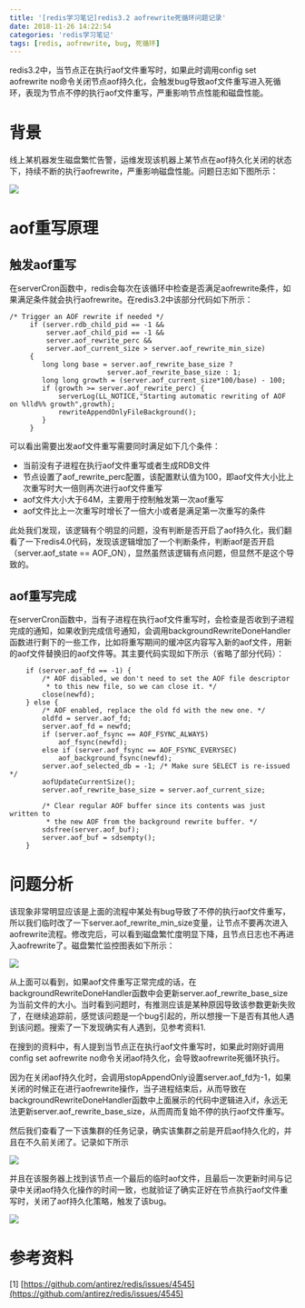 ```yaml
---
title: '[redis学习笔记]redis3.2 aofrewrite死循环问题记录'
date: 2018-11-26 14:22:54
categories: 'redis学习笔记'
tags: [redis, aofrewrite, bug, 死循环]
---
```

redis3.2中，当节点正在执行aof文件重写时，如果此时调用config set aofrewrite no命令关闭节点aof持久化，会触发bug导致aof文件重写进入死循环，表现为节点不停的执行aof文件重写，严重影响节点性能和磁盘性能。

<!--more-->

# 背景
线上某机器发生磁盘繁忙告警，运维发现该机器上某节点在aof持久化关闭的状态下，持续不断的执行aofrewrite，严重影响磁盘性能。问题日志如下图所示：

![](https://i.imgur.com/JArBs0J.png)

# aof重写原理
## 触发aof重写
在serverCron函数中，redis会每次在该循环中检查是否满足aofrewrite条件，如果满足条件就会执行aofrewrite。在redis3.2中该部分代码如下所示：

	/* Trigger an AOF rewrite if needed */
         if (server.rdb_child_pid == -1 &&
             server.aof_child_pid == -1 &&
             server.aof_rewrite_perc &&
             server.aof_current_size > server.aof_rewrite_min_size)
         {
            long long base = server.aof_rewrite_base_size ?
                            server.aof_rewrite_base_size : 1;
            long long growth = (server.aof_current_size*100/base) - 100;
            if (growth >= server.aof_rewrite_perc) {
                serverLog(LL_NOTICE,"Starting automatic rewriting of AOF on %lld%% growth",growth);
                rewriteAppendOnlyFileBackground();
            }
         }

可以看出需要出发aof文件重写需要同时满足如下几个条件：

* 当前没有子进程在执行aof文件重写或者生成RDB文件
* 节点设置了aof_rewrite_perc配置，该配置默认值为100，即aof文件大小比上次重写时大一倍则再次进行aof文件重写
* aof文件大小大于64M，主要用于控制触发第一次aof重写
* aof文件比上一次重写时增长了一倍大小或者是满足第一次重写的条件

此处我们发现，该逻辑有个明显的问题，没有判断是否开启了aof持久化，我们翻看了一下redis4.0代码，发现该逻辑增加了一个判断条件，判断aof是否开启（server.aof_state == AOF_ON），显然虽然该逻辑有点问题，但显然不是这个导致的。

## aof重写完成
在serverCron函数中，当有子进程在执行aof文件重写时，会检查是否收到子进程完成的通知，如果收到完成信号通知，会调用backgroundRewriteDoneHandler函数进行剩下的一些工作，比如将重写期间的缓冲区内容写入新的aof文件，用新的aof文件替换旧的aof文件等。其主要代码实现如下所示（省略了部分代码）：

		if (server.aof_fd == -1) {
            /* AOF disabled, we don't need to set the AOF file descriptor
             * to this new file, so we can close it. */
            close(newfd);
        } else {
            /* AOF enabled, replace the old fd with the new one. */
            oldfd = server.aof_fd;
            server.aof_fd = newfd;
            if (server.aof_fsync == AOF_FSYNC_ALWAYS)
                aof_fsync(newfd);
            else if (server.aof_fsync == AOF_FSYNC_EVERYSEC)
                aof_background_fsync(newfd);
            server.aof_selected_db = -1; /* Make sure SELECT is re-issued */
            aofUpdateCurrentSize();
            server.aof_rewrite_base_size = server.aof_current_size;

            /* Clear regular AOF buffer since its contents was just written to
             * the new AOF from the background rewrite buffer. */
            sdsfree(server.aof_buf);
            server.aof_buf = sdsempty();
        }

# 问题分析
该现象非常明显应该是上面的流程中某处有bug导致了不停的执行aof文件重写，所以我们临时改了一下server.aof_rewrite_min_size变量，让节点不要再次进入aofrewrite流程。修改完后，可以看到磁盘繁忙度明显下降，且节点日志也不再进入aofrewrite了。磁盘繁忙监控图表如下所示：

![](https://i.imgur.com/gHDKlWm.png)

从上面可以看到，如果aof文件重写正常完成的话，在backgroundRewriteDoneHandler函数中会更新server.aof_rewrite_base_size为当前文件的大小。当时看到问题时，有推测应该是某种原因导致该参数更新失败了，在继续追踪前，感觉该问题是一个bug引起的，所以想搜一下是否有其他人遇到该问题。搜索了一下发现确实有人遇到，见参考资料1.

在搜到的资料中，有人提到当节点正在执行aof文件重写时，如果此时刚好调用config set aofrewrite no命令关闭aof持久化，会导致aofrewrite死循环执行。

因为在关闭aof持久化时，会调用stopAppendOnly设置server.aof_fd为-1，如果关闭的时候正在进行aofrewrite操作，当子进程结束后，从而导致在backgroundRewriteDoneHandler函数中上面展示的代码中逻辑进入if，永远无法更新server.aof_rewrite_base_size，从而周而复始不停的执行aof文件重写。

然后我们查看了一下该集群的任务记录，确实该集群之前是开启aof持久化的，并且在不久前关闭了。记录如下所示

![](https://i.imgur.com/xTAvriE.png)

并且在该服务器上找到该节点一个最后的临时aof文件，且最后一次更新时间与记录中关闭aof持久化操作的时间一致，也就验证了确实正好在节点执行aof文件重写时，关闭了aof持久化策略，触发了该bug。

![](https://i.imgur.com/Bd0nPTh.png)

# 参考资料

[1] [https://github.com/antirez/redis/issues/4545](https://github.com/antirez/redis/issues/4545)